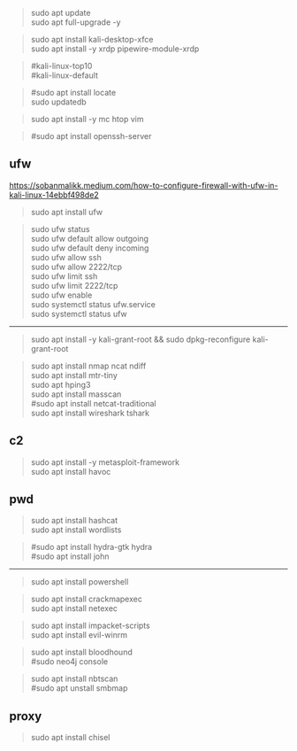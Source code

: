 > sudo apt update  
> sudo apt full-upgrade -y  

> sudo apt install kali-desktop-xfce  
> sudo apt install -y xrdp pipewire-module-xrdp  

> #kali-linux-top10  
> #kali-linux-default  


> #sudo apt install locate  
> sudo updatedb  


> sudo apt install -y mc htop  vim

> #sudo apt install openssh-server  

ufw
---

https://sobanmalikk.medium.com/how-to-configure-firewall-with-ufw-in-kali-linux-14ebbf498de2  

>  sudo apt install ufw  

> sudo ufw status  
> sudo ufw default allow outgoing  
> sudo ufw default deny incoming  
> sudo ufw allow ssh  
> sudo ufw allow 2222/tcp  
> sudo ufw limit ssh  
> sudo ufw limit 2222/tcp  
> sudo ufw enable  
> sudo systemctl status ufw.service  
> sudo systemctl status ufw  

---

> sudo apt install -y kali-grant-root && sudo dpkg-reconfigure kali-grant-root  

> sudo apt install nmap ncat ndiff   
> sudo apt install mtr-tiny  
> sudo apt hping3  
> sudo apt install masscan  
> #sudo apt install netcat-traditional  
> sudo apt install wireshark tshark   

c2
---

> sudo apt install -y metasploit-framework   
> sudo apt install havoc  


pwd
---

> sudo apt install hashcat  
> sudo apt install wordlists  

> #sudo apt install hydra-gtk hydra  
> #sudo apt install john  

---

> sudo apt install powershell  

> sudo apt install crackmapexec  
> sudo apt install netexec  

> sudo apt install impacket-scripts  
> sudo apt install evil-winrm  

> sudo apt install bloodhound  
> #sudo neo4j console  

> sudo apt install nbtscan  
> #sudo apt unstall smbmap  

proxy
---
> sudo apt install chisel
